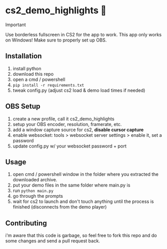# cs2_demo_highlights 🎥

> [!IMPORTANT]  
> Use borderless fullscreen in CS2 for the app to work.
> This app only works on Windows!
> Make sure to properly set up OBS.

## Installation

1. install python
2. download this repo
3. open a cmd / powershell
4. `pip install -r requirements.txt`
5.  tweak config.py (adjust cs2 load & demo load times if needed)

## OBS Setup

1. create a new profile, call it cs2_demo_highlights
2. setup your OBS encoder, resolution, framerate, etc.
3. add a window capture source for cs2, **disable cursor capture**
4. enable websocket: tools > websocket server settings > enable it, set a password
5. update config.py w/ your websocket password + port

## Usage
1. open cmd / powershell window in the folder where you extracted the downloaded archive.
2. put your demo files in the same folder where main.py is
3. run `python main.py`
4. go through the prompts
5. wait for cs2 to launch and don't touch anything until the process is finished (disconnects from the demo player)

## Contributing

i'm aware that this code is garbage, so feel free to fork this repo and do some changes and send a pull request back.